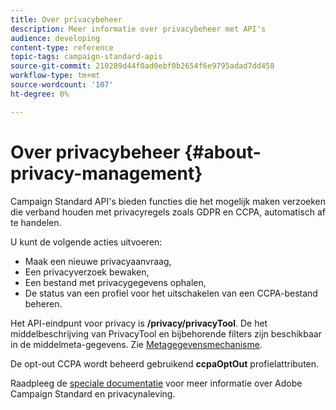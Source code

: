 ```yaml
---
title: Over privacybeheer
description: Meer informatie over privacybeheer met API's
audience: developing
content-type: reference
topic-tags: campaign-standard-apis
source-git-commit: 210289d44f0ad0ebf0b2654f6e9795adad7dd458
workflow-type: tm+mt
source-wordcount: '107'
ht-degree: 0%

---
```



# Over privacybeheer {#about-privacy-management}

Campaign Standard API&#39;s bieden functies die het mogelijk maken verzoeken die verband houden met privacyregels zoals GDPR en CCPA, automatisch af te handelen.

U kunt de volgende acties uitvoeren:

* Maak een nieuwe privacyaanvraag,
* Een privacyverzoek bewaken,
* Een bestand met privacygegevens ophalen,
* De status van een profiel voor het uitschakelen van een CCPA-bestand beheren.

Het API-eindpunt voor privacy is **/privacy/privacyTool**. De het middelbeschrijving van PrivacyTool en bijbehorende filters zijn beschikbaar in de middelmeta-gegevens. Zie [Metagegevensmechanisme](../../api/using/metadata-mechanism.md).

De opt-out CCPA wordt beheerd gebruikend **ccpaOptOut** profielattributen.

Raadpleeg de [speciale documentatie](../../start/using/privacy-requests.md) voor meer informatie over Adobe Campaign Standard en privacynaleving.
